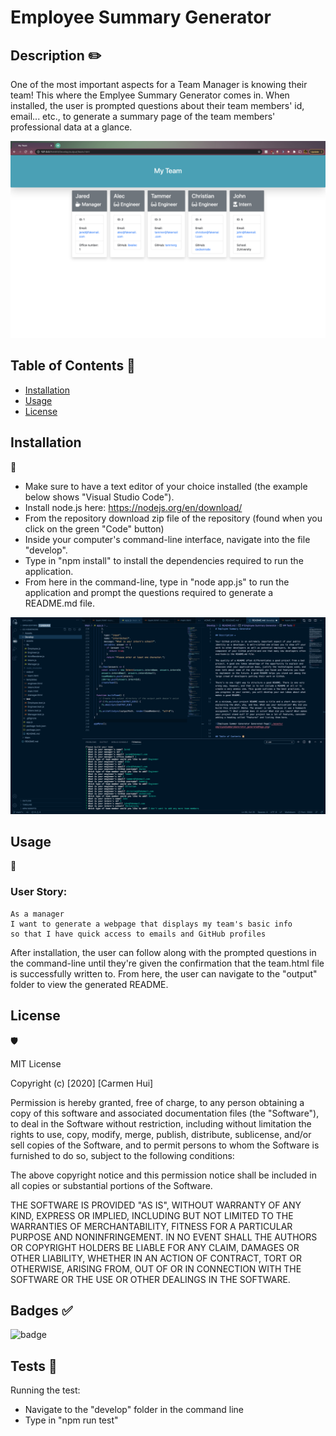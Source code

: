 # Employee Summary Generator

## Description ✏️

One of the most important aspects for a Team Manager is knowing their team! This where the Emplyee Summary Generator comes in. When installed, the user is prompted questions about their team members' id, email... etc., to generate a summary page of the team members' professional data at a glance. 

![Employee Summer Generator Generated Page](./assets/employeeSummaryGenerator_generatedPage.png)


## Table of Contents 📜

* [Installation](#installation)
* [Usage](#usage)
* [License](#license)


## Installation 
💾

* Make sure to have a text editor of your choice installed (the example below shows "Visual Studio Code").
* Install node.js here: https://nodejs.org/en/download/
* From the repository download zip file of the repository (found when you click on the green "Code" button)
* Inside your computer's command-line interface, navigate into the file "develop".
* Type in "npm install" to install the dependencies required to run the application.
* From here in the command-line, type in "node app.js" to run the application and prompt the questions required to generate a README.md file.

![Employee Summer Generator Prompted Questions](./assets/employeeSummaryGenerator_commandLine.png)


## Usage 
🔧

### User Story:
```
As a manager
I want to generate a webpage that displays my team's basic info
so that I have quick access to emails and GitHub profiles
```

After installation, the user can follow along with the prompted questions in the command-line until they're given the confirmation that the team.html file is successfully written to. From here, the user can navigate to the "output" folder to view the generated README.


## License 
🛡️

MIT License

Copyright (c) [2020] [Carmen Hui]

Permission is hereby granted, free of charge, to any person obtaining a copy
of this software and associated documentation files (the "Software"), to deal
in the Software without restriction, including without limitation the rights
to use, copy, modify, merge, publish, distribute, sublicense, and/or sell
copies of the Software, and to permit persons to whom the Software is
furnished to do so, subject to the following conditions:

The above copyright notice and this permission notice shall be included in all
copies or substantial portions of the Software.

THE SOFTWARE IS PROVIDED "AS IS", WITHOUT WARRANTY OF ANY KIND, EXPRESS OR
IMPLIED, INCLUDING BUT NOT LIMITED TO THE WARRANTIES OF MERCHANTABILITY,
FITNESS FOR A PARTICULAR PURPOSE AND NONINFRINGEMENT. IN NO EVENT SHALL THE
AUTHORS OR COPYRIGHT HOLDERS BE LIABLE FOR ANY CLAIM, DAMAGES OR OTHER
LIABILITY, WHETHER IN AN ACTION OF CONTRACT, TORT OR OTHERWISE, ARISING FROM,
OUT OF OR IN CONNECTION WITH THE SOFTWARE OR THE USE OR OTHER DEALINGS IN THE
SOFTWARE.


## Badges ✅

![badge](https://img.shields.io/badge/license-MIT-green)


## Tests 💯

Running the test:

* Navigate to the "develop" folder in the command line
* Type in "npm run test"
